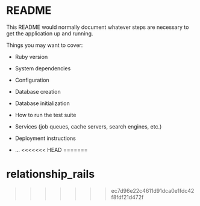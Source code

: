 # README

This README would normally document whatever steps are necessary to get the
application up and running.

Things you may want to cover:

* Ruby version

* System dependencies

* Configuration

* Database creation

* Database initialization

* How to run the test suite

* Services (job queues, cache servers, search engines, etc.)

* Deployment instructions

* ...
<<<<<<< HEAD
=======
# relationship_rails


>>>>>>> ec7d96e22c4611d91dca0e1fdc42f8fdf21d472f
